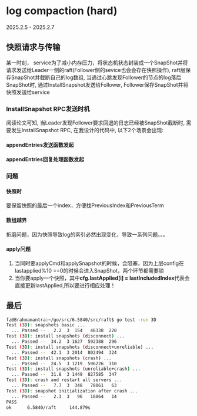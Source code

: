 # log compaction (hard)
2025.2.5 - 2025.2.7
## 快照请求与传输
某一时刻， service为了减小内存压力，将状态机状态封装成一个SnapShot并将请求发送给Leader一侧的raft(Follower侧的sevice也会会存在快照操作), raft层保存SnapShot并截断自己的log数组, 当通过心跳发现Follower的节点的log落后SnapShot时, 通过InstallSnapshot发送给Follower, Follower保存SnapShot并将快照发送给service

### InstallSnapshot RPC发送时机
阅读论文可知, 当Leader发现Follower要求回退的日志已经被SnapShot截断时, 需要发生InstallSnapshot RPC, 在我设计的代码中, 以下2个场景会出现:

#### appendEntries发送函数发起
#### appendEntries回复处理函数发起


### 问题
#### 快照时
要保留快照的最后一个index，方便找PreviousIndex和PreviousTerm
#### 数组越界
折磨问题，因为快照导致log的索引必然出现变化，导致一系列问题。。。

#### apply问题
1. 当同时要applyCmd和applySnapshot的时候，会阻塞，因为上层config在lastapplied%10 ==0的时候会进入SnapShot，两个环节都需要锁
2. 当你要apply一个快照，其中**cfg.lastApplied[i] = lastIncludedIndex**代表会直接更新lastApplied,所以要进行相应处理！

## 最后
~~~ sh
fz@Brahmamantra:~/go/src/6.5840/src/raft$ go test -run 3D
Test (3D): snapshots basic ...
  ... Passed --   2.2  3  154   46338  220
Test (3D): install snapshots (disconnect) ...
  ... Passed --  34.2  3 1627  592388  296
Test (3D): install snapshots (disconnect+unreliable) ...
  ... Passed --  42.1  3 2014  802494  324
Test (3D): install snapshots (crash) ...
  ... Passed --  24.5  3 1219  596226  310
Test (3D): install snapshots (unreliable+crash) ...
  ... Passed --  31.8  3 1449  827585  347
Test (3D): crash and restart all servers ...
  ... Passed --   7.7  3  348   78061   63
Test (3D): snapshot initialization after crash ...
  ... Passed --   2.3  3   96   18864   14
PASS
ok      6.5840/raft     144.879s
~~~